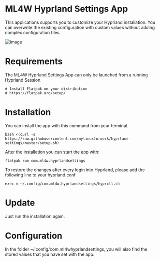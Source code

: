 # ML4W Hyprland Settings App

This applications supports you to customize your Hyprland installation. You can overwrite the existing configuration with custom values without adding complex configuration files.

![image](https://github.com/user-attachments/assets/dd1eb200-ccfe-46d6-8137-de6b10abf0b9)

# Requirements

The ML4W Hyprland Settings App can only be launched from a running Hyprland Session.

```
# Install Flatpak on your distribution
# https://flatpak.org/setup/

```

# Installation

You can install the app with this command from your terminal.

```
bash <(curl -s https://raw.githubusercontent.com/mylinuxforwork/hyprland-settings/master/setup.sh)
```

After the installation you can start the app with:

```
flatpak run com.ml4w.hyprlandsettings
```
To restore the changes after every login into Hyprland, please add the following line to your hyprland.conf

```
exec = ~/.config/com.ml4w.hyprlandsettings/hyprctl.sh
```

# Update

Just run the installation again.

# Configuration

In the folder ~/.config/com.ml4whyprlandsettings, you will also find the stored values that you have set with the app.

